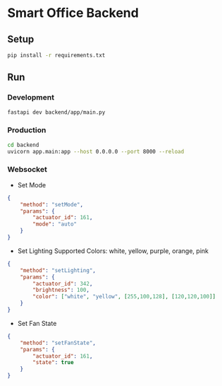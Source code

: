 # Smart Office Backend

## Setup

```bash
pip install -r requirements.txt
```

## Run

### Development
```bash
fastapi dev backend/app/main.py
```

### Production
```bash
cd backend
uvicorn app.main:app --host 0.0.0.0 --port 8000 --reload
```




### Websocket

- Set Mode

```json
{
    "method": "setMode",
    "params": {
        "actuator_id": 161,
        "mode": "auto"
    }
}
```

- Set Lighting
Supported Colors: white, yellow, purple, orange, pink
```json
{
    "method": "setLighting",
    "params": {
        "actuator_id": 342,
        "brightness": 100,
        "color": ["white", "yellow", [255,100,128], [120,120,100]]
    }
}
```

- Set Fan State
```json
{
    "method": "setFanState",
    "params": {
        "actuator_id": 161,
        "state": true
    }
}
```


